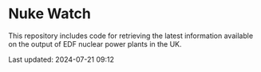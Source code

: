 # Nuke Watch

This repository includes code for retrieving the latest information available on the output of EDF nuclear power plants in the UK.

Last updated: 2024-07-21 09:12